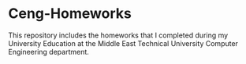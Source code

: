 # Ceng-Homeworks
This repository includes the homeworks that I completed during my University Education at the Middle East Technical University Computer Engineering department.
